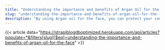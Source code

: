 ```yaml
---
title: "Understanding the importance and benefits of Argan Oil for the Face"
slug: "understanding-the-importance-and-benefits-of-argan-oil-for-the-face"
description: "By using Argan oil for the face, you can protect your complexion, keep it moisturized, and improve its youthful appearance."
---
```


{{< article data="https://strapiblogdboptimized.herokuapp.com/api/articles?populate=*&filters[slug][$eq]=understanding-the-importance-and-benefits-of-argan-oil-for-the-face" >}}

